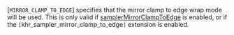 [`MIRROR_CLAMP_TO_EDGE`] specifies that the
    mirror clamp to edge wrap mode will be used.
    This is only valid if
[samplerMirrorClampToEdge](https://www.khronos.org/registry/vulkan/specs/1.3-extensions/html/vkspec.html#features-samplerMirrorClampToEdge) is enabled, or if
    the `[`khr_sampler_mirror_clamp_to_edge`]` extension is enabled.